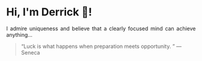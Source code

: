 # Hi, I'm Derrick 👋!
<p align="justify">I admire uniqueness and believe that a clearly focused mind can achieve anything...</p> 
<!-- #quote-start -->
<blockquote>&ldquo;Luck is what happens when preparation meets opportunity.  &rdquo; &mdash; <footer>Seneca</footer></blockquote>
<!-- #quote-end -->
